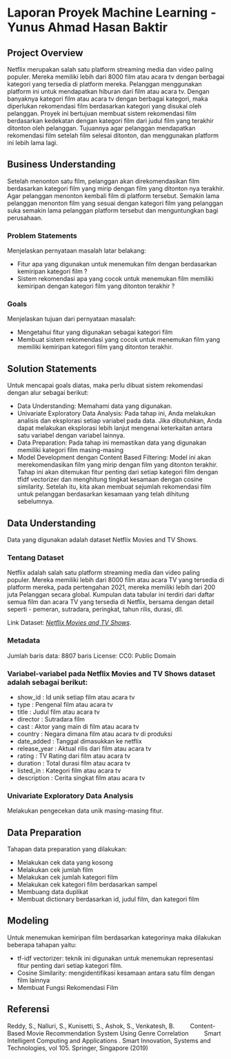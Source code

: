# Laporan Proyek Machine Learning - Yunus Ahmad Hasan Baktir

## Project Overview

Netflix merupakan salah satu platform streaming media dan video paling populer. Mereka memiliki lebih dari 8000 film atau acara tv dengan berbagai kategori yang tersedia di platform mereka. Pelanggan menggunakan platform ini untuk mendapatkan hiburan dari film atau acara tv. Dengan banyaknya kategori film atau acara tv dengan berbagai kategori, maka diperlukan rekomendasi film berdasarkan kategori yang disukai oleh pelanggan. 
Proyek ini bertujuan membuat sistem rekomendasi film berdasarkan kedekatan dengan kategori film dari judul film yang terakhir ditonton oleh pelanggan. Tujuannya agar pelanggan mendapatkan rekomendasi film setelah film selesai ditonton, dan menggunakan platform ini lebih lama lagi. 

## Business Understanding
Setelah menonton satu film, pelanggan akan direkomendasikan film berdasarkan kategori film yang mirip dengan film yang ditonton nya terakhir. Agar pelanggan menonton kembali film di platform tersebut. Semakin lama pelanggan menonton film yang sesuai dengan kategori film yang pelanggan suka semakin lama pelanggan platform tersebut dan menguntungkan bagi perusahaan.

### Problem Statements

Menjelaskan pernyataan masalah latar belakang:
- Fitur apa yang digunakan untuk menemukan film dengan berdasarkan kemiripan kategori film ?
- Sistem rekomendasi apa yang cocok untuk menemukan film memiliki kemiripan dengan kategori film yang ditonton terakhir ?

### Goals

Menjelaskan tujuan dari pernyataan masalah:
- Mengetahui fitur yang digunakan sebagai kategori film
- Membuat sistem rekomendasi yang cocok untuk menemukan film yang memiliki kemiripan kategori film yang ditonton terakhir.


## Solution Statements
Untuk mencapai goals diatas, maka perlu dibuat sistem rekomendasi dengan alur sebagai berikut: 
- Data Understanding: Memahami data yang digunakan.
- Univariate Exploratory Data Analysis: Pada tahap ini, Anda melakukan analisis dan eksplorasi setiap variabel pada data. Jika dibutuhkan, Anda dapat melakukan eksplorasi lebih lanjut mengenai keterkaitan antara satu variabel dengan variabel lainnya.
- Data Preparation: Pada tahap ini memastikan data yang digunakan memiliki kategori film masing-masing
- Model Development dengan Content Based Filtering: Model ini akan merekomendasikan film yang mirip dengan film yang ditonton terakhir. Tahap ini akan ditemukan fitur penting dari setiap kategori film dengan tfidf vectorizer dan menghitung tingkat kesamaan dengan cosine similarity. Setelah itu, kita akan membuat sejumlah rekomendasi film untuk pelanggan berdasarkan kesamaan yang telah dihitung sebelumnya.

## Data Understanding
Data yang digunakan adalah dataset Netflix Movies and TV Shows. 
### Tentang Dataset
Netflix adalah salah satu platform streaming media dan video paling populer. Mereka memiliki lebih dari 8000 film atau acara TV yang tersedia di platform mereka, pada pertengahan 2021, mereka memiliki lebih dari 200 juta Pelanggan secara global. Kumpulan data tabular ini terdiri dari daftar semua film dan acara TV yang tersedia di Netflix, bersama dengan detail seperti - pemeran, sutradara, peringkat, tahun rilis, durasi, dll.

Link Dataset: *[Netflix Movies and TV Shows](https://www.kaggle.com/datasets/shivamb/netflix-shows)*.
### Metadata
Jumlah baris data: 8807 baris
License: CC0: Public Domain

### Variabel-variabel pada Netflix Movies and TV Shows dataset adalah sebagai berikut:
- show_id : Id unik setiap film atau acara tv
- type : Pengenal film atau acara tv
- title : Judul film atau acara tv
- director : Sutradara film
- cast : Aktor yang main di film atau acara tv
- country : Negara dimana film atau acara tv di produksi
- date_added : Tanggal dimasukkan ke netflix
- release_year : Aktual rilis dari film atau acara tv
- rating : TV Rating dari film atau acara tv
- duration : Total durasi film atau acara tv
- listed_in : Kategori film atau acara tv
- description : Cerita singkat film atau acara tv

### Univariate Exploratory Data Analysis
Melakukan pengecekan data unik masing-masing fitur.

## Data Preparation
Tahapan data preparation yang dilakukan:

- Melakukan cek data yang kosong
- Melakukan cek jumlah film
- Melakukan cek jumlah kategori film
- Melakukan cek kategori film berdasarkan sampel
- Membuang data duplikat
- Membuat dictionary berdasarkan id, judul film, dan kategori film

## Modeling
Untuk menemukan kemiripan film berdasarkan kategorinya maka dilakukan beberapa tahapan yaitu:
- tf-idf vectorizer: teknik ini digunakan untuk menemukan representasi fitur penting dari setiap kategori film.
- Cosine Similarity: mengidentifikasi kesamaan antara satu film dengan film lainnya
- Membuat Fungsi Rekomendasi Film

## Referensi
Reddy, S., Nalluri, S., Kunisetti, S., Ashok, S., Venkatesh, B.
        &emsp; &emsp;Content-Based Movie Recommendation System Using Genre Correlation
         &emsp; &emsp;Smart Intelligent Computing and Applications . Smart Innovation, Systems and Technologies, vol 105. Springer, Singapore (2019)
